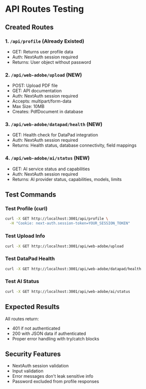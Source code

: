 # API Routes Testing

## Created Routes

### 1. `/api/profile` (Already Existed)
- GET: Returns user profile data
- Auth: NextAuth session required
- Returns: User object without password

### 2. `/api/web-adobe/upload` (NEW)
- POST: Upload PDF file
- GET: API documentation
- Auth: NextAuth session required
- Accepts: multipart/form-data
- Max Size: 10MB
- Creates: PdfDocument in database

### 3. `/api/web-adobe/datapad/health` (NEW)
- GET: Health check for DataPad integration
- Auth: NextAuth session required
- Returns: Health status, database connectivity, field mappings

### 4. `/api/web-adobe/ai/status` (NEW)
- GET: AI service status and capabilities
- Auth: NextAuth session required
- Returns: AI provider status, capabilities, models, limits

## Test Commands

### Test Profile (curl)
```bash
curl -X GET http://localhost:3001/api/profile \
  -H "Cookie: next-auth.session-token=YOUR_SESSION_TOKEN"
```

### Test Upload Info
```bash
curl -X GET http://localhost:3001/api/web-adobe/upload
```

### Test DataPad Health
```bash
curl -X GET http://localhost:3001/api/web-adobe/datapad/health
```

### Test AI Status
```bash
curl -X GET http://localhost:3001/api/web-adobe/ai/status
```

## Expected Results

All routes return:
- 401 if not authenticated
- 200 with JSON data if authenticated
- Proper error handling with try/catch blocks

## Security Features

- NextAuth session validation
- Input validation
- Error messages don't leak sensitive info
- Password excluded from profile responses
